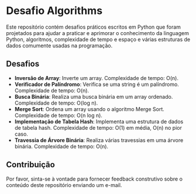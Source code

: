  <h1>Desafio Algorithms</h1>
  <p>Este repositório contém desafios práticos escritos em Python que foram projetados para ajudar a praticar e aprimorar o conhecimento da linguagem Python, algoritmos, complexidade de tempo e espaço e várias estruturas de dados comumente usadas na programação.</p>
  <h2>Desafios</h2>
  <ul>
    <li><strong>Inversão de Array</strong>: Inverte um array. Complexidade de tempo: O(n).</li>
    <li><strong>Verificador de Palíndromo</strong>: Verifica se uma string é um palíndromo. Complexidade de tempo: O(n).</li>
    <li><strong>Busca Binária</strong>: Realiza uma busca binária em um array ordenado. Complexidade de tempo: O(log n).</li>
    <li><strong>Merge Sort</strong>: Ordena um array usando o algoritmo Merge Sort. Complexidade de tempo: O(n log n).</li>
    <li><strong>Implementação de Tabela Hash</strong>: Implementa uma estrutura de dados de tabela hash. Complexidade de tempo: O(1) em média, O(n) no pior caso.</li>
    <li><strong>Travessia de Árvore Binária</strong>: Realiza várias travessias em uma árvore binária. Complexidade de tempo: O(n).</li>
  </ul>
  <h2>Contribuição</h2>
  <p>Por favor, sinta-se à vontade para fornecer feedback construtivo sobre o conteúdo deste repositório enviando um e-mail.</p>
